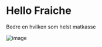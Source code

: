 # Hello Fraiche

Bedre en hvilken som helst matkasse

![image](https://github.com/arienshibani/hello-fraiche/assets/22197324/05f7080a-bb63-4d26-8df5-6eb358e415d1)


